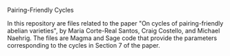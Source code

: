 Pairing-Friendly Cycles

In this repository are files related to the paper "On cycles of pairing-friendly abelian varieties", by Maria Corte-Real Santos, Craig Costello, and Michael Naehrig. The files are Magma and Sage code that provide the parameters corresponding to the cycles in Section 7 of the paper. 
